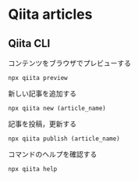 # Qiita articles

## Qiita CLI

コンテンツをブラウザでプレビューする
```
npx qiita preview
```

新しい記事を追加する
```
npx qiita new (article_name)
```

記事を投稿，更新する
```
npx qiita publish (article_name)
```

コマンドのヘルプを確認する
```
npx qiita help
```
